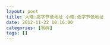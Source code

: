 ```yaml
---
layout: post
title: 大端:高字节低地址 小端:低字节低地址
date: 2012-11-22 10:16:00
categories: [零碎]
tags: []
---
```

                